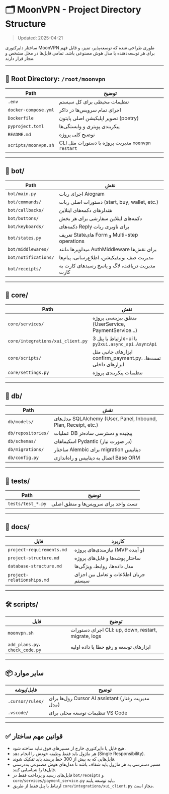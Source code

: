 # 🗂️ MoonVPN - Project Directory Structure

> Updated: 2025-04-21

ساختار دایرکتوری MoonVPN طوری طراحی شده که توسعه‌پذیر، تمیز، و قابل فهم برای هر توسعه‌دهنده یا مدل هوش مصنوعی باشد. تمامی فایل‌ها در محل مشخص و مجاز قرار دارند.

---

## 📁 Root Directory: `/root/moonvpn`

| Path | توضیح |
|------|-------|
| `.env` | تنظیمات محیطی برای کل سیستم |
| `docker-compose.yml` | اجرای تمام سرویس‌ها در داکر |
| `Dockerfile` | تصویر اپلیکیشن اصلی پایتون (poetry) |
| `pyproject.toml` | پیکربندی پویتری و وابستگی‌ها |
| `README.md` | توضیح کلی پروژه |
| `scripts/moonvpn.sh` | CLI مدیریت پروژه با دستورات مثل `moonvpn restart` |

---

## 🤖 bot/

| Path | نقش |
|------|-----|
| `bot/main.py` | اجرای ربات Aiogram |
| `bot/commands/` | دستورات اصلی ربات (start, buy, wallet, etc.) |
| `bot/callbacks/` | هندلرهای دکمه‌های اینلاین |
| `bot/buttons/` | دکمه‌های اینلاین سفارشی برای هر بخش |
| `bot/keyboards/` | دکمه‌های Reply برای ناوبری ربات |
| `bot/states.py` | تعریف Stateهای Form و Multi-step operations |
| `bot/middlewares/` | میدلویرها مانند AuthMiddleware برای نقش‌ها |
| `bot/notifications/` | مدیریت صف نوتیفیکیشن، اطلاع‌رسانی، پیام‌ها |
| `bot/receipts/` | مدیریت دریافت، لاگ و پاسخ رسیدهای کارت به کارت |

---

## 🧠 core/

| Path | نقش |
|------|-----|
| `core/services/` | منطق بیزینسی پروژه (UserService, PaymentService...) |
| `core/integrations/xui_client.py` | ارتباط با پنل 3x-ui با `py3xui.async_api.AsyncApi` |
| `core/scripts/` | ابزارهای جانبی مثل confirm_payment.py، تست‌ها، ابزارهای داخلی |
| `core/settings.py` | تنظیمات پیکربندی پروژه |

---

## 🧩 db/

| Path | نقش |
|------|-----|
| `db/models/` | مدل‌های SQLAlchemy (User, Panel, Inbound, Plan, Receipt, etc.) |
| `db/repositories/` | عملیات DB پیچیده و دسترسی ساده‌تر |
| `db/schemas/` | اسکیماهای Pydantic (در صورت نیاز) |
| `db/migrations/` | ساختار Alembic برای migration دیتابیس |
| `db/config.py` | اتصال به دیتابیس و راه‌اندازی Base ORM |

---

## 🧪 tests/

| Path | توضیح |
|------|------|
| `tests/test_*.py` | تست واحد برای سرویس‌ها و منطق اصلی |

---

## 📜 docs/

| فایل | کاربرد |
|------|--------|
| `project-requirements.md` | نیازمندی‌های پروژه (MVP و آینده) |
| `project-structure.md` | ساختار پوشه‌ها و فایل‌های پروژه |
| `database-structure.md` | مدل داده‌ها، روابط، ویژگی‌ها |
| `project-relationships.md` | جریان اطلاعات و تعامل بین اجزای سیستم |

---

## 🛠 scripts/

| فایل | توضیح |
|------|------|
| `moonvpn.sh` | اجرای دستورات CLI: up, down, restart, migrate, logs |
| `add_plans.py`، `check_code.py` | ابزارهای توسعه و رفع خطا یا داده اولیه |

---

## 📦 سایر موارد

| فایل/پوشه | توضیح |
|------------|------|
| `.cursor/rules/` | رول‌ها برای Cursor AI assistant (مدیریت رفتار مدل) |
| `.vscode/` | تنظیمات توسعه محلی برای VS Code |

---

## ✅ قوانین مهم ساختار

- هیچ فایل یا دایرکتوری خارج از مسیرهای فوق نباید ساخته شود.
- هر ماژول باید فقط وظیفه خودش را انجام دهد (Single Responsibility).
- فایل‌هایی که به بیش از 300 خط برسند باید تفکیک شوند.
- مسیر دسترسی به هر ماژول باید شفاف باشد تا مدل‌های هوش مصنوعی به‌درستی فایل‌ها را شناسایی کنند.
- فایل‌های رسید و پرداخت فقط در `bot/receipts` و `core/services/payment_service.py` باید توسعه یابند.
- ارتباط با پنل فقط از طریق `core/integrations/xui_client.py` مجاز است.

